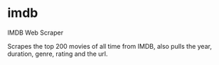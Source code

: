 # imdb
IMDB Web Scraper 

Scrapes the top 200 movies of all time from IMDB, also pulls the year, duration, genre, rating and the url. 
